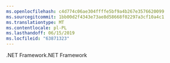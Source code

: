 ```yaml
---
ms.openlocfilehash: c4d774c06ae304ffffe5bf9a4b267e3576620099
ms.sourcegitcommit: 1bb00d2f4343e73ae8d58668f02297a3cf10a4c1
ms.translationtype: MT
ms.contentlocale: pl-PL
ms.lasthandoff: 06/15/2019
ms.locfileid: "63871323"
---
```

<span data-ttu-id="64a1e-101">.NET Framework</span><span class="sxs-lookup"><span data-stu-id="64a1e-101">.NET Framework</span></span>